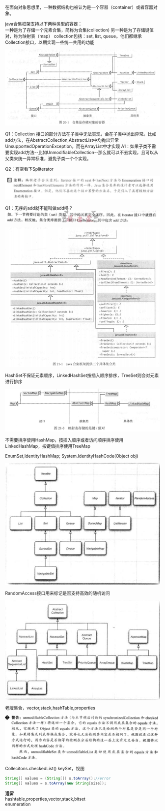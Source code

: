  在面向对象思想里，一种数据结构也被认为是一个容器（container）或者容器对象。

java合集框架支持以下两种类型的容器：  
一种是为了存储一个元素合集，简称为合集\(collection\) 另一种是为了存储键值对，称为映射表（map） collection包括：set, list, queue。他们都继承Collection接口，以期实现一些统一共用的功能

![collection&#x63A5;&#x53E3;&#x5B9A;&#x4E49;](./collection-结构图.png)

Q1：Collection 接口的部分方法在子类中无法实现，会在子类中抛出异常。比如add方法，在AbstractCollection,AbstractList中均抛出异常UnsupportedOperationException，而在ArrayList中才实现 A1：如果子类不需要实现add方法--比如UnmodifiableCollection--那么就可以不去实现，且可以从父类来统一异常标准，避免子类一个个实现。

Q2：有空看下Spliterator



![&#x6355;&#x83B7;.PNG](./iterator-接口.jpg)

Q1：无序的add就不能叫做add吗？![2018424-160744.jpg](./无序不叫add.jpg)

![Set&#x7ED3;&#x6784;.PNG](./set-结构图.png)

HashSet不保证元素顺序，LinkedHashSet按插入顺序排序，TreeSet则会对元素进行排序



![Map.PNG](./map-结构图.png)

不需要排序使用HashMap，按插入顺序或者访问顺序排序使用LinkedHashMap，按键值排序使用TreeMap

EnumSet,IdentityHashMap; System.IdentityHashCode\(Object obj)

![&#x6355;&#x83B7;.PNG](./collection-接口拓扑.png)

RandomAccess接口用来标记是否支持高效的随机访问

![&#x6355;&#x83B7;.PNG](./collection-接口实际.png) 

老版集合，vector,stack,hashTable,properties



![&#x6355;&#x83B7;.PNG](./不可修改.png)

Collecitons.checkedList() 
keySet，视图

```java
String[] values = (String[]) s.toArray();//error
String[] values = s.toArray(new String[size]);
```

**遗留**  
hashtable,properties,vector,stack,bitset  
enumeration

